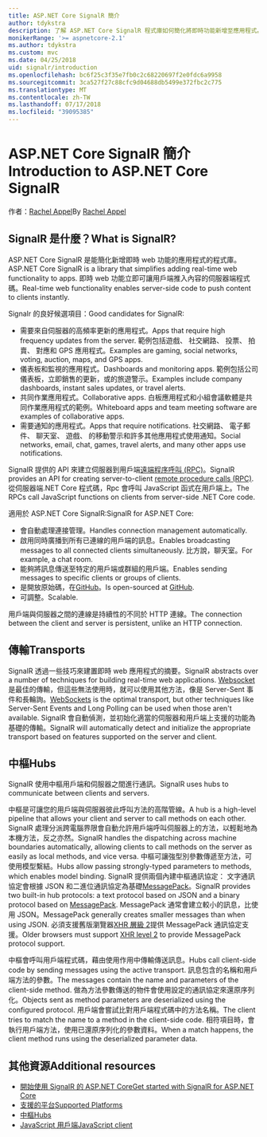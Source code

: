 ```yaml
---
title: ASP.NET Core SignalR 簡介
author: tdykstra
description: 了解 ASP.NET Core SignalR 程式庫如何簡化將即時功能新增至應用程式。
monikerRange: '>= aspnetcore-2.1'
ms.author: tdykstra
ms.custom: mvc
ms.date: 04/25/2018
uid: signalr/introduction
ms.openlocfilehash: bc6f25c3f35e7fb0c2c68220697f2e0fdc6a9958
ms.sourcegitcommit: 3ca527f27c88cfc9d04688db5499e372fbc2c775
ms.translationtype: MT
ms.contentlocale: zh-TW
ms.lasthandoff: 07/17/2018
ms.locfileid: "39095385"
---
```

# <a name="introduction-to-aspnet-core-signalr"></a><span data-ttu-id="75fc7-103">ASP.NET Core SignalR 簡介</span><span class="sxs-lookup"><span data-stu-id="75fc7-103">Introduction to ASP.NET Core SignalR</span></span>

<span data-ttu-id="75fc7-104">作者：[Rachel Appel](https://twitter.com/rachelappel)</span><span class="sxs-lookup"><span data-stu-id="75fc7-104">By [Rachel Appel](https://twitter.com/rachelappel)</span></span>

## <a name="what-is-signalr"></a><span data-ttu-id="75fc7-105">SignalR 是什麼？</span><span class="sxs-lookup"><span data-stu-id="75fc7-105">What is SignalR?</span></span>

<span data-ttu-id="75fc7-106">ASP.NET Core SignalR 是能簡化新增即時 web 功能的應用程式的程式庫。</span><span class="sxs-lookup"><span data-stu-id="75fc7-106">ASP.NET Core SignalR is a library that simplifies adding real-time web functionality to apps.</span></span> <span data-ttu-id="75fc7-107">即時 web 功能立即可讓用戶端推入內容的伺服器端程式碼。</span><span class="sxs-lookup"><span data-stu-id="75fc7-107">Real-time web functionality enables server-side code to push content to clients instantly.</span></span>

<span data-ttu-id="75fc7-108">Signalr 的良好候選項目：</span><span class="sxs-lookup"><span data-stu-id="75fc7-108">Good candidates for SignalR:</span></span>

* <span data-ttu-id="75fc7-109">需要來自伺服器的高頻率更新的應用程式。</span><span class="sxs-lookup"><span data-stu-id="75fc7-109">Apps that require high frequency updates from the server.</span></span> <span data-ttu-id="75fc7-110">範例包括遊戲、 社交網路、 投票、 拍賣、 對應和 GPS 應用程式。</span><span class="sxs-lookup"><span data-stu-id="75fc7-110">Examples are gaming, social networks, voting, auction, maps, and GPS apps.</span></span>
* <span data-ttu-id="75fc7-111">儀表板和監視的應用程式。</span><span class="sxs-lookup"><span data-stu-id="75fc7-111">Dashboards and monitoring apps.</span></span> <span data-ttu-id="75fc7-112">範例包括公司儀表板，立即銷售的更新，或的旅遊警示。</span><span class="sxs-lookup"><span data-stu-id="75fc7-112">Examples include company dashboards, instant sales updates, or travel alerts.</span></span>
* <span data-ttu-id="75fc7-113">共同作業應用程式。</span><span class="sxs-lookup"><span data-stu-id="75fc7-113">Collaborative apps.</span></span> <span data-ttu-id="75fc7-114">白板應用程式和小組會議軟體是共同作業應用程式的範例。</span><span class="sxs-lookup"><span data-stu-id="75fc7-114">Whiteboard apps and team meeting software are examples of collaborative apps.</span></span>
* <span data-ttu-id="75fc7-115">需要通知的應用程式。</span><span class="sxs-lookup"><span data-stu-id="75fc7-115">Apps that require notifications.</span></span> <span data-ttu-id="75fc7-116">社交網路、 電子郵件、 聊天室、 遊戲、 的移動警示和許多其他應用程式使用通知。</span><span class="sxs-lookup"><span data-stu-id="75fc7-116">Social networks, email, chat, games, travel alerts, and many other apps use notifications.</span></span>

<span data-ttu-id="75fc7-117">SignalR 提供的 API 來建立伺服器到用戶端[遠端程序呼叫 (RPC)](https://wikipedia.org/wiki/Remote_procedure_call)。</span><span class="sxs-lookup"><span data-stu-id="75fc7-117">SignalR provides an API for creating server-to-client [remote procedure calls (RPC)](https://wikipedia.org/wiki/Remote_procedure_call).</span></span> <span data-ttu-id="75fc7-118">從伺服器端.NET Core 程式碼，Rpc 會呼叫 JavaScript 函式在用戶端上。</span><span class="sxs-lookup"><span data-stu-id="75fc7-118">The RPCs call JavaScript functions on clients from server-side .NET Core code.</span></span>

<span data-ttu-id="75fc7-119">適用於 ASP.NET Core SignalR:</span><span class="sxs-lookup"><span data-stu-id="75fc7-119">SignalR for ASP.NET Core:</span></span>

* <span data-ttu-id="75fc7-120">會自動處理連接管理。</span><span class="sxs-lookup"><span data-stu-id="75fc7-120">Handles connection management automatically.</span></span>
* <span data-ttu-id="75fc7-121">啟用同時廣播到所有已連線的用戶端的訊息。</span><span class="sxs-lookup"><span data-stu-id="75fc7-121">Enables broadcasting messages to all connected clients simultaneously.</span></span> <span data-ttu-id="75fc7-122">比方說，聊天室。</span><span class="sxs-lookup"><span data-stu-id="75fc7-122">For example, a chat room.</span></span>
* <span data-ttu-id="75fc7-123">能夠將訊息傳送至特定的用戶端或群組的用戶端。</span><span class="sxs-lookup"><span data-stu-id="75fc7-123">Enables sending messages to specific clients or groups of clients.</span></span>
* <span data-ttu-id="75fc7-124">是開放原始碼，在[GitHub](https://github.com/aspnet/signalr)。</span><span class="sxs-lookup"><span data-stu-id="75fc7-124">Is open-sourced at [GitHub](https://github.com/aspnet/signalr).</span></span>
* <span data-ttu-id="75fc7-125">可調整。</span><span class="sxs-lookup"><span data-stu-id="75fc7-125">Scalable.</span></span>

<span data-ttu-id="75fc7-126">用戶端與伺服器之間的連線是持續性的不同於 HTTP 連線。</span><span class="sxs-lookup"><span data-stu-id="75fc7-126">The connection between the client and server is persistent, unlike an HTTP connection.</span></span>

## <a name="transports"></a><span data-ttu-id="75fc7-127">傳輸</span><span class="sxs-lookup"><span data-stu-id="75fc7-127">Transports</span></span>

<span data-ttu-id="75fc7-128">SignalR 透過一些技巧來建置即時 web 應用程式的摘要。</span><span class="sxs-lookup"><span data-stu-id="75fc7-128">SignalR abstracts over a number of techniques for building real-time web applications.</span></span> <span data-ttu-id="75fc7-129">[Websocket](https://tools.ietf.org/html/rfc7118)是最佳的傳輸，但這些無法使用時，就可以使用其他方法，像是 Server-Sent 事件和長輪詢。</span><span class="sxs-lookup"><span data-stu-id="75fc7-129">[WebSockets](https://tools.ietf.org/html/rfc7118) is the optimal transport, but other techniques like Server-Sent Events and Long Polling can be used when those aren't available.</span></span> <span data-ttu-id="75fc7-130">SignalR 會自動偵測，並初始化適當的伺服器和用戶端上支援的功能為基礎的傳輸。</span><span class="sxs-lookup"><span data-stu-id="75fc7-130">SignalR will automatically detect and initialize the appropriate transport based on features supported on the server and client.</span></span>

## <a name="hubs"></a><span data-ttu-id="75fc7-131">中樞</span><span class="sxs-lookup"><span data-stu-id="75fc7-131">Hubs</span></span>

<span data-ttu-id="75fc7-132">SignalR 使用中樞用戶端和伺服器之間進行通訊。</span><span class="sxs-lookup"><span data-stu-id="75fc7-132">SignalR uses hubs to communicate between clients and servers.</span></span>

<span data-ttu-id="75fc7-133">中樞是可讓您的用戶端與伺服器彼此呼叫方法的高階管線。</span><span class="sxs-lookup"><span data-stu-id="75fc7-133">A hub is a high-level pipeline that allows your client and server to call methods on each other.</span></span> <span data-ttu-id="75fc7-134">SignalR 處理分派跨電腦界限會自動允許用戶端呼叫伺服器上的方法，以輕鬆地為本機方法，反之亦然。</span><span class="sxs-lookup"><span data-stu-id="75fc7-134">SignalR handles the dispatching across machine boundaries automatically, allowing clients to call methods on the server as easily as local methods, and vice versa.</span></span> <span data-ttu-id="75fc7-135">中樞可讓強型別參數傳遞至方法，可使用模型繫結。</span><span class="sxs-lookup"><span data-stu-id="75fc7-135">Hubs allow passing strongly-typed parameters to methods, which enables model binding.</span></span> <span data-ttu-id="75fc7-136">SignalR 提供兩個內建中樞通訊協定： 文字通訊協定會根據 JSON 和二進位通訊協定為基礎[MessagePack](https://msgpack.org/)。</span><span class="sxs-lookup"><span data-stu-id="75fc7-136">SignalR provides two built-in hub protocols: a text protocol based on JSON and a binary protocol based on [MessagePack](https://msgpack.org/).</span></span>  <span data-ttu-id="75fc7-137">MessagePack 通常會建立較小的訊息，比使用 JSON。</span><span class="sxs-lookup"><span data-stu-id="75fc7-137">MessagePack generally creates smaller messages than when using JSON.</span></span> <span data-ttu-id="75fc7-138">必須支援舊版瀏覽器[XHR 層級 2](https://caniuse.com/#feat=xhr2)提供 MessagePack 通訊協定支援。</span><span class="sxs-lookup"><span data-stu-id="75fc7-138">Older browsers must support [XHR level 2](https://caniuse.com/#feat=xhr2) to provide MessagePack protocol support.</span></span>

<span data-ttu-id="75fc7-139">中樞會呼叫用戶端程式碼，藉由使用作用中傳輸傳送訊息。</span><span class="sxs-lookup"><span data-stu-id="75fc7-139">Hubs call client-side code by sending messages using the active transport.</span></span> <span data-ttu-id="75fc7-140">訊息包含的名稱和用戶端方法的參數。</span><span class="sxs-lookup"><span data-stu-id="75fc7-140">The messages contain the name and parameters of the client-side method.</span></span> <span data-ttu-id="75fc7-141">做為方法參數傳送的物件會使用設定的通訊協定來還原序列化。</span><span class="sxs-lookup"><span data-stu-id="75fc7-141">Objects sent as method parameters are deserialized using the configured protocol.</span></span> <span data-ttu-id="75fc7-142">用戶端會嘗試比對用戶端程式碼中的方法名稱。</span><span class="sxs-lookup"><span data-stu-id="75fc7-142">The client tries to match the name to a method in the client-side code.</span></span> <span data-ttu-id="75fc7-143">相符項目時，會執行用戶端方法，使用已還原序列化的參數資料。</span><span class="sxs-lookup"><span data-stu-id="75fc7-143">When a match happens, the client method runs using the deserialized parameter data.</span></span>

## <a name="additional-resources"></a><span data-ttu-id="75fc7-144">其他資源</span><span class="sxs-lookup"><span data-stu-id="75fc7-144">Additional resources</span></span>

* [<span data-ttu-id="75fc7-145">開始使用 SignalR 的 ASP.NET Core</span><span class="sxs-lookup"><span data-stu-id="75fc7-145">Get started with SignalR for ASP.NET Core</span></span>](xref:tutorials/signalr)
* [<span data-ttu-id="75fc7-146">支援的平台</span><span class="sxs-lookup"><span data-stu-id="75fc7-146">Supported Platforms</span></span>](xref:signalr/supported-platforms)
* [<span data-ttu-id="75fc7-147">中樞</span><span class="sxs-lookup"><span data-stu-id="75fc7-147">Hubs</span></span>](xref:signalr/hubs)
* [<span data-ttu-id="75fc7-148">JavaScript 用戶端</span><span class="sxs-lookup"><span data-stu-id="75fc7-148">JavaScript client</span></span>](xref:signalr/javascript-client)
